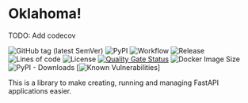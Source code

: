 # Oklahoma!

TODO: Add codecov

![GitHub tag (latest SemVer)](https://img.shields.io/github/v/tag/Freonius/oklahoma)
![PyPI](https://img.shields.io/pypi/v/oklahoma)
![Workflow](https://github.com/Freonius/oklahoma/actions/workflows/gh-test.yml/badge.svg)
![Release](https://github.com/Freonius/oklahoma/actions/workflows/gh-release.yml/badge.svg)
![Lines of code](https://img.shields.io/tokei/lines/github/Freonius/oklahoma)
![License](https://img.shields.io/github/license/Freonius/tranquillity)
[![Quality Gate Status](https://sonarcloud.io/api/project_badges/measure?project=freonius_oklahoma&metric=alert_status)](https://sonarcloud.io/summary/new_code?id=freonius_oklahoma)
![Docker Image Size](https://img.shields.io/docker/image-size/Freonius/oklahoma)
![PyPI - Downloads](https://img.shields.io/pypi/dm/oklahoma)
[![Known Vulnerabilities](https://snyk.io/test/github/Freonius/oklahoma/badge.svg)]

This is a library to make creating, running and managing FastAPI applications easier.

